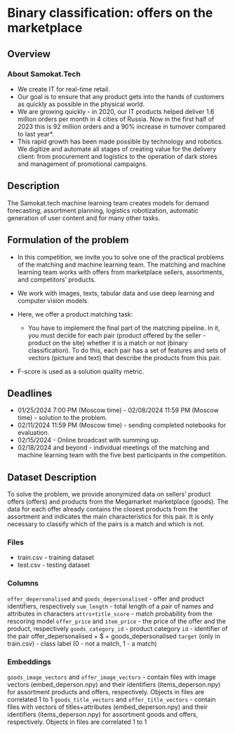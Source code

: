 # Binary classification: offers on the marketplace
## Overview
### About Samokat.Tech
- We create IT for real-time retail.
- Our goal is to ensure that any product gets into the hands of customers as quickly as possible in the physical world.
- We are growing quickly - in 2020, our IT products helped deliver 1.6 million orders per month in 4 cities of Russia. Now in the first half of 2023 this is 92 million orders and a 90% increase in turnover compared to last year*.
- This rapid growth has been made possible by technology and robotics. We digitize and automate all stages of creating value for the delivery client: from procurement and logistics to the operation of dark stores and management of promotional campaigns.

## Description
The Samokat.tech machine learning team creates models for demand forecasting, assortment planning, logistics robotization, automatic generation of user content and for many other tasks.

## Formulation of the problem
- In this competition, we invite you to solve one of the practical problems of the matching and machine learning team.
The matching and machine learning team works with offers from marketplace sellers, assortments, and competitors’ products.

- We work with images, texts, tabular data and use deep learning and computer vision models.

- Here, we offer a product matching task:
  - You have to implement the final part of the matching pipeline. In it, you must decide for each pair (product offered by the seller - product on the site) whether it is a match or not (binary classification).
To do this, each pair has a set of features and sets of vectors (picture and text) that describe the products from this pair.

- F-score is used as a solution quality metric.

## Deadlines
- 01/25/2024 7:00 PM (Moscow time) - 02/08/2024 11:59 PM (Moscow time) - solution to the problem.
- 02/11/2024 11:59 PM (Moscow time) - sending completed notebooks for evaluation.
- 02/15/2024 - Online broadcast with summing up. 
- 02/18/2024 and beyond - individual meetings of the matching and machine learning team with the five best participants in the competition.

## Dataset Description

To solve the problem, we provide anonymized data on sellers’ product offers (offers) and products from the Megamarket marketplace (goods).
The data for each offer already contains the closest products from the assortment and indicates the main characteristics for this pair. It is only necessary to classify which of the pairs is a match and which is not.

### Files
- train.csv - training dataset
- test.csv - testing dataset
### Columns
`offer_depersonalised` and `goods_depersonalised` - offer and product identifiers, respectively
`sum_length` - total length of a pair of names and attributes in characters
`attrs+title_score` - match probability from the rescoring model
`offer_price` and `item_price` - the price of the offer and the product, respectively
`goods_category_id` - product category
`id` - identifier of the pair offer_depersonalised + $ + goods_depersonalised
`target` (only in train.csv) - class label (0 - not a match, 1 - a match)

### Embeddings
`goods_image_vectors` and `offer_image_vectors` - contain files with image vectors (embed_deperson.npy) and their identifiers (items_deperson.npy) for assortment products and offers, respectively. Objects in files are correlated 1 to 1
`goods_title_vectors` and `offer_title_vectors` - contain files with vectors of titles+attributes (embed_deperson.npy) and their identifiers (items_deperson.npy) for assortment goods and offers, respectively. Objects in files are correlated 1 to 1

